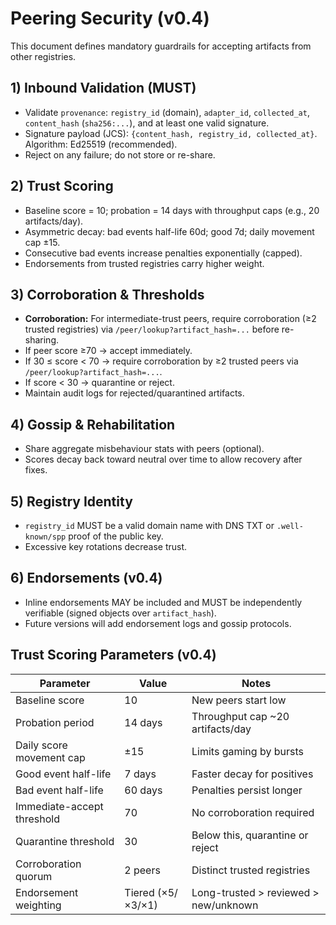 # Peering Security (v0.4)

This document defines mandatory guardrails for accepting artifacts from other registries.

## 1) Inbound Validation (MUST)
- Validate `provenance`: `registry_id` (domain), `adapter_id`, `collected_at`, `content_hash` (`sha256:...`), and at least one valid signature.
- Signature payload (JCS): `{content_hash, registry_id, collected_at}`. Algorithm: Ed25519 (recommended).
- Reject on any failure; do not store or re-share.

## 2) Trust Scoring
- Baseline score = 10; probation = 14 days with throughput caps (e.g., 20 artifacts/day).
- Asymmetric decay: bad events half-life 60d; good 7d; daily movement cap ±15.
- Consecutive bad events increase penalties exponentially (capped).
- Endorsements from trusted registries carry higher weight.

## 3) Corroboration & Thresholds
- **Corroboration:** For intermediate-trust peers, require corroboration (≥2 trusted registries) via `/peer/lookup?artifact_hash=...` before re-sharing.
- If peer score ≥70 → accept immediately.
- If 30 ≤ score &lt; 70 → require corroboration by ≥2 trusted peers via `/peer/lookup?artifact_hash=...`.
- If score &lt; 30 → quarantine or reject.
- Maintain audit logs for rejected/quarantined artifacts.

## 4) Gossip & Rehabilitation
- Share aggregate misbehaviour stats with peers (optional).
- Scores decay back toward neutral over time to allow recovery after fixes.

## 5) Registry Identity
- `registry_id` MUST be a valid domain name with DNS TXT or `.well-known/spp` proof of the public key.
- Excessive key rotations decrease trust.


## 6) Endorsements (v0.4)
- Inline endorsements MAY be included and MUST be independently verifiable (signed objects over `artifact_hash`).
- Future versions will add endorsement logs and gossip protocols.


## Trust Scoring Parameters (v0.4)

| Parameter                    | Value           | Notes                                         |
|-----------------------------|-----------------|-----------------------------------------------|
| Baseline score              | 10              | New peers start low                           |
| Probation period            | 14 days         | Throughput cap ~20 artifacts/day              |
| Daily score movement cap    | ±15             | Limits gaming by bursts                       |
| Good event half-life        | 7 days          | Faster decay for positives                    |
| Bad event half-life         | 60 days         | Penalties persist longer                      |
| Immediate-accept threshold  | 70              | No corroboration required                     |
| Quarantine threshold        | 30              | Below this, quarantine or reject              |
| Corroboration quorum        | 2 peers         | Distinct trusted registries                   |
| Endorsement weighting       | Tiered (×5/×3/×1) | Long-trusted > reviewed > new/unknown       |
